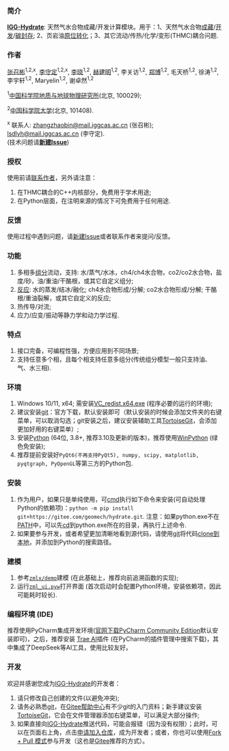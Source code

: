 ### 简介

[**IGG-Hydrate**](https://gitee.com/geomech/hydrate): 天然气水合物成藏/开发计算模块。用于：1、天然气水合物[成藏](https://doi.org/10.3390/w16192822)/[开发](https://doi.org/10.1016/j.apenergy.2024.122963)/[碳封存](https://doi.org/10.1021/acs.energyfuels.4c04288); 2、页岩油[原位转化](https://doi.org/10.1016/j.petsci.2024.05.025)；3、其它流动/传热/化学/变形(THMC)耦合问题.

### 作者

[张召彬](https://igg.cas.cn/sourcedb_igg_cas/cn/zjrck/201703/t20170306_4755492.html)<sup>1,2,x</sup>, [李守定](https://igg.cas.cn/sourcedb_igg_cas/cn/zjrck/201412/t20141218_4278784.html)<sup>1,2,x</sup>, [李晓](https://igg.cas.cn/sourcedb_igg_cas/cn/zjrck/200907/t20090713_2065538.html)<sup>1,2</sup>, [赫建明](https://igg.cas.cn/sourcedb_igg_cas/cn/zjrck/201203/t20120302_3448658.html)<sup>1,2</sup>, 李关访<sup>1,2</sup>, [郑博](https://igg.cas.cn/sourcedb_igg_cas/cn/zjrck/202303/t20230322_6706946.html)<sup>1,2</sup>, 毛天桥<sup>1,2</sup>, 徐涛<sup>1,2</sup>, 李宇轩<sup>1,2</sup>, Maryelin<sup>1,2</sup>, 谢卓然<sup>1,2</sup>

<sup>1</sup>[中国科学院地质与地球物理研究所](https://igg.cas.cn/)(北京, 100029);

<sup>2</sup>[中国科学院大学](https://www.ucas.ac.cn/)(北京, 101408).

<sup>x</sup>
联系人: [zhangzhaobin@mail.iggcas.ac.cn](zhangzhaobin@mail.iggcas.ac.cn) (张召彬); [lsdlyh@mail.iggcas.ac.cn](lsdlyh@mail.iggcas.ac.cn) (李守定).   
(技术问题请[**新建Issue**](https://gitee.com/geomech/hydrate/issues/new))

### 授权

使用前请[联系作者](https://igg.cas.cn/sourcedb_igg_cas/cn/zjrck/201703/t20170306_4755492.html)，另外请注意：

1. 在THMC耦合的C++内核部分，免费用于学术用途; 
2. 在Python层面，在注明来源的情况下可免费用于任何用途.

### 反馈

使用过程中遇到问题，请[新建Issue](https://gitee.com/geomech/hydrate/issues/new)或者联系作者来提问/反馈。

### 功能

1. 多相多[组分](https://gitee.com/geomech/hydrate/tree/master/zmlx/fluid)流动，支持: 水/蒸气/水冰，ch4/ch4水合物，co2/co2水合物，盐度/砂，油/重油/干酪根，或其它自定义组分;
2. [反应](https://gitee.com/geomech/hydrate/tree/master/zmlx/react): 水的蒸发/结冰/融化; ch4水合物形成/分解; co2水合物形成/分解; 干酪根/重油裂解，或其它自定义的反应;
3. 热传导/对流;
4. 应力/应变/振动等静力学和动力学过程.

### 特点

1. 接口完备，可编程性强，方便应用到不同场景;
2. 支持任意多个相，且每个相支持任意多组分(传统组分模型一般只支持油、气、水三相).

### 环境

1. Windows 10/11, x64; 需安装[VC_redist.x64.exe](https://gitee.com/geomech/hydrate/attach_files) (程序必要的运行的环境);
2. 建议安装[git](https://git-scm.com/)：官方下载，默认安装即可（默认安装的时候会添加文件夹的右键菜单，可以取消勾选；git安装之后，建议安装辅助工具[TortoiseGit](https://tortoisegit.org/)，会添加更加好用的右键菜单）;
3. 安装[Python](https://www.python.org/) (64位, 3.8+, 推荐3.10及更新的版本)，推荐使用[WinPython](https://gitee.com/geomech/hydrate/attach_files) (绿色免安装); 
4. 推荐提前安装好`PyQt6(不再支持PyQt5), numpy, scipy, matplotlib, pyqtgraph, PyOpenGL`等第三方的Python包. 

### 安装

1. 作为用户，如果只是单纯使用，可[cmd](https://blog.csdn.net/qq_43546721/article/details/131536857)执行如下命令来安装(可自动处理Python的依赖项)：`python -m pip install git+https://gitee.com/geomech/hydrate.git`.
注意：如果python.exe不在[PATH](https://blog.csdn.net/flame_007/article/details/106401215)中，可以先[cd](https://blog.csdn.net/zdy219727/article/details/98605287)到python.exe所在的目录，再执行上述命令.
2. 如果要参与开发，或者希望更加清晰地看到源代码，请使用[git](https://git-scm.com/)将代码[clone到本地](https://gitee.com/help/articles/4111#article-header0)，并添加到Python的搜索路径。

### 建模

1. 参考[`zmlx/demo`](https://gitee.com/geomech/hydrate/tree/master/zmlx/demo)建模 (在此基础上，推荐向前追溯函数的实现);
2. 运行[`zml_ui.pyw`](https://gitee.com/geomech/hydrate/blob/master/zml_ui.pyw)打开界面 (首次启动时会配置Python环境，安装依赖项，因此可能耗时较长).

### 编程环境 (IDE)

推荐使用PyCharm集成开发环境([官网下载PyCharm Community Edition](https://www.jetbrains.com/pycharm/download)默认安装即可)，之后，推荐安装 [Trae AI](https://www.trae.com.cn/)插件 (在PyCharm的插件管理中搜索下载)，其中集成了DeepSeek等AI工具，使用比较友好。

### 开发

欢迎并感谢您成为[IGG-Hydrate](https://gitee.com/geomech/hydrate)的开发者：

1. 请只修改自己创建的文件(以避免冲突);
2. 请务必熟悉[git](https://git-scm.com/)，在[Gitee帮助中心](https://gitee.com/help#article-header0)有不少git的入门资料；新手建议安装[TortoiseGit](https://tortoisegit.org/)，它会在文件管理器添加右键菜单，可以满足大部分操作;
3. 如果直接向[IGG-Hydrate](https://gitee.com/geomech/hydrate)推送代码，可能会报错（因为没有权限）；此时，可以在页面右上角，点击[申请加入仓库](https://gitee.com/geomech/hydrate)，成为开发者；或者，你也可以使用[Fork + Pull 模式](https://help.gitee.com/base/pullrequest/Fork+Pull)参与开发（这也是[Gitee](https://gitee.com/)推荐的方式）。
